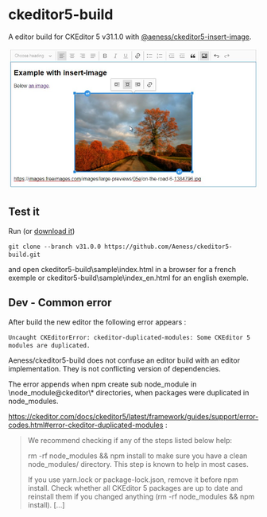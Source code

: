 # ckeditor5-build

A editor build for CKEditor 5 v31.1.0 with [@aeness/ckeditor5-insert-image](https://github.com/Aeness/ckeditor5-insert-image).

![Example](https://github.com/Aeness/ckeditor5-build/blob/v31.0.0/docs/doc-example1.jpg?raw=true)

## Test it

Run (or [download it](https://github.com/Aeness/ckeditor5-build/archive/refs/tags/v31.0.0.zip))
```
git clone --branch v31.0.0 https://github.com/Aeness/ckeditor5-build.git
```

 and open ckeditor5-build\sample\index.html in a browser for a french exemple or ckeditor5-build\sample\index_en.html for an english exemple.

## Dev - Common error

After build the new editor the following error appears :
```
Uncaught CKEditorError: ckeditor-duplicated-modules: Some CKEditor 5 modules are duplicated.
```

Aeness/ckeditor5-build does not confuse an editor build with an editor implementation.
They is not conflicting version of dependencies.

The error appends when npm create sub node_module in \node_module\@ckeditor\\* directories, when packages were duplicated in node_modules.

https://ckeditor.com/docs/ckeditor5/latest/framework/guides/support/error-codes.html#error-ckeditor-duplicated-modules :
> We recommend checking if any of the steps listed below help:
>
> rm -rf node_modules && npm install to make sure you have a clean node_modules/ directory. This step is known to help in most cases.
>
>If you use yarn.lock or package-lock.json, remove it before npm install.
Check whether all CKEditor 5 packages are up to date and reinstall them if you changed anything (rm -rf node_modules && npm install). [...]
